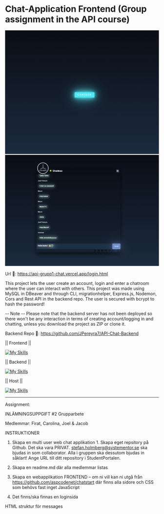# Chat-Application Frontend (Group assignment in the API course)

![alt](https://github.com/JPereyra7/API-Grupp1-Chat/blob/main/src/images/login.png?raw=true)
![alt](https://github.com/JPereyra7/API-Grupp1-Chat/blob/main/src/images/chat.png?raw=true)

Url 🔗: https://api-grupp1-chat.vercel.app/login.html

This project lets the user create an account, login and enter a chatroom where the user can interact with others. This project was made using MySQL in DBeaver and through CLI, migrationhelper, Express.js, Nodemon, Cors and Rest API in the backend repo. The user is secured with bcrypt to hash the password!

-- Note --
Please note that the backend server has not been deployed so there won't be any interaction in terms of creating account/logging in and chatting, unless you download the project as ZIP or clone it.

Backend Repo 🔗: https://github.com/JPereyra7/API-Chat-Backend

|| Frontend ||

[![My Skills](https://skillicons.dev/icons?i=js,html,css,vscode)](https://skillicons.dev)

|| Backend ||

[![My Skills](https://skillicons.dev/icons?i=js,nodejs,express,mysql,sequelize,powershell,bash,npm,git)](https://skillicons.dev)

|| Host ||

[![My Skills](https://skillicons.dev/icons?i=netlify)](https://skillicons.dev)

------------------------------------------------------------------------------------------------

Assignment:

INLÄMNINGSUPPGIFT #2 Grupparbete

Medlemmar: Firat, Carolina, Joel & Jacob

INSTRUKTIONER

1. Skapa en multi user web chat applikation 1. Skapa eget repsitory på Github. Det ska vara PRIVAT. stefan.holmberg@systementor.se ska bjudas in som collaborator. Alla i gruppen ska dessutom bjudas in såklart! Ange URL till ditt repository i StudentPortalen.

2. Skapa en readme.md där alla medlemmar listas

3. Skapa en webapplikation FRONTEND – om ni vill kan ni utgå från https://github.com/aspcodenet/chatstart där finns alla sidore och CSS som behövs fast inget JavaScript

4. Det finns/ska finnas en loginsida

HTML struktur för messages
